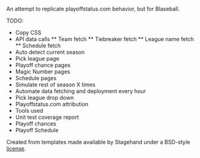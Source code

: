 An attempt to replicate playoffstatus.com behavior, but for Blaseball.

TODO:
* Copy CSS
* API data calls
** Team fetch
** Tiebreaker fetch
** League name fetch
** Schedule fetch
* Auto detect current season
* Pick league page
* Playoff chance pages
* Magic Number pages
* Schedule pages
* Simulate rest of season X times
* Automate data fetching and deployment every hour
* Pick league drop down
* Playoffstatus.com attribution
* Tools used
* Unit test coverage report
* Playoff chances
* Playoff Schedule



Created from templates made available by Stagehand under a BSD-style
[license](https://github.com/dart-lang/stagehand/blob/master/LICENSE).
